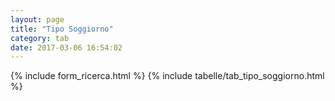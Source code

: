 ```yaml
---
layout: page
title: "Tipo Soggiorno"
category: tab
date: 2017-03-06 16:54:02
---
```


{% include form_ricerca.html %}
{% include tabelle/tab_tipo_soggiorno.html %}

